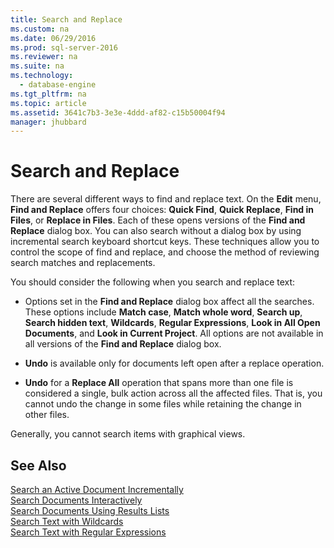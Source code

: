 ```yaml
---
title: Search and Replace
ms.custom: na
ms.date: 06/29/2016
ms.prod: sql-server-2016
ms.reviewer: na
ms.suite: na
ms.technology: 
  - database-engine
ms.tgt_pltfrm: na
ms.topic: article
ms.assetid: 3641c7b3-3e3e-4ddd-af82-c15b50004f94
manager: jhubbard
---
```

# Search and Replace
There are several different ways to find and replace text. On the **Edit** menu, **Find and Replace** offers four choices: **Quick Find**, **Quick Replace**, **Find in Files**, or **Replace in Files**. Each of these opens versions of the **Find and Replace** dialog box. You can also search without a dialog box by using incremental search keyboard shortcut keys. These techniques allow you to control the scope of find and replace, and choose the method of reviewing search matches and replacements.  
  
 You should consider the following when you search and replace text:  
  
-   Options set in the **Find and Replace** dialog box affect all the searches. These options include **Match case**, **Match whole word**, **Search up**, **Search hidden text**, **Wildcards**, **Regular Expressions**, **Look in All Open Documents**, and **Look in Current Project**. All options are not available in all versions of the **Find and Replace** dialog box.  
  
-   **Undo** is available only for documents left open after a replace operation.  
  
-   **Undo** for a **Replace All** operation that spans more than one file is considered a single, bulk action across all the affected files. That is, you cannot undo the change in some files while retaining the change in other files.  
  
 Generally, you cannot search items with graphical views.  
  
## See Also  
 [Search an Active Document Incrementally](../../Topics/TopicNameNotContainA/Search-an-Active-Document-Incrementally.md)   
 [Search Documents Interactively](../../Topics/TopicNameNotContainA/Search-Documents-Interactively.md)   
 [Search Documents Using Results Lists](../../Topics/TopicNameNotContainA/Search-Documents-Using-Results-Lists.md)   
 [Search Text with Wildcards](../../Topics/TopicNameNotContainA/Search-Text-with-Wildcards.md)   
 [Search Text with Regular Expressions](../../Topics/TopicNameNotContainA/Search-Text-with-Regular-Expressions.md)